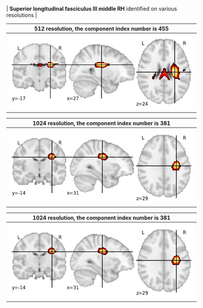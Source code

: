 


| **Superior longitudinal fasciculus III middle RH** identified on various resolutions |

| 512 resolution, the component index number is 455|  
|:---:|  
| ![Component 512](../512/final/455.jpg "From component 512: Superior longitudinal fasciculus III middle RH") |

| 1024 resolution, the component index number is 381|  
|:---:|  
| ![Component 1024](../1024/final/381.jpg "From component 1024: Superior longitudinal fasciculus III middle RH") |

| 1024 resolution, the component index number is 381|  
|:---:|  
| ![Component 1024](../1024/final/381.jpg "From component 1024: Superior longitudinal fasciculus III middle RH") |